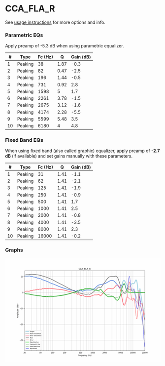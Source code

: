 # CCA_FLA_R
See [usage instructions](https://github.com/jaakkopasanen/AutoEq#usage) for more options and info.

### Parametric EQs
Apply preamp of -5.3 dB when using parametric equalizer.

|   # | Type    |   Fc (Hz) |    Q |   Gain (dB) |
|-----|---------|-----------|------|-------------|
|   1 | Peaking |        38 | 1.87 |        -0.3 |
|   2 | Peaking |        82 | 0.47 |        -2.5 |
|   3 | Peaking |       196 | 1.44 |        -0.5 |
|   4 | Peaking |       731 | 0.92 |         2.8 |
|   5 | Peaking |      1598 | 5    |         1.7 |
|   6 | Peaking |      2261 | 3.78 |        -1.5 |
|   7 | Peaking |      2675 | 3.12 |        -1.6 |
|   8 | Peaking |      4174 | 2.28 |        -5.5 |
|   9 | Peaking |      5599 | 5.48 |         3.5 |
|  10 | Peaking |      6180 | 4    |         4.8 |

### Fixed Band EQs
When using fixed band (also called graphic) equalizer, apply preamp of **-2.7 dB** (if available) and set gains manually with these parameters.

|   # | Type    |   Fc (Hz) |    Q |   Gain (dB) |
|-----|---------|-----------|------|-------------|
|   1 | Peaking |        31 | 1.41 |        -1.1 |
|   2 | Peaking |        62 | 1.41 |        -2.1 |
|   3 | Peaking |       125 | 1.41 |        -1.9 |
|   4 | Peaking |       250 | 1.41 |        -0.9 |
|   5 | Peaking |       500 | 1.41 |         1.7 |
|   6 | Peaking |      1000 | 1.41 |         2.5 |
|   7 | Peaking |      2000 | 1.41 |        -0.8 |
|   8 | Peaking |      4000 | 1.41 |        -3.5 |
|   9 | Peaking |      8000 | 1.41 |         2.3 |
|  10 | Peaking |     16000 | 1.41 |        -0.2 |

### Graphs
![](./CCA_FLA_R.png)
